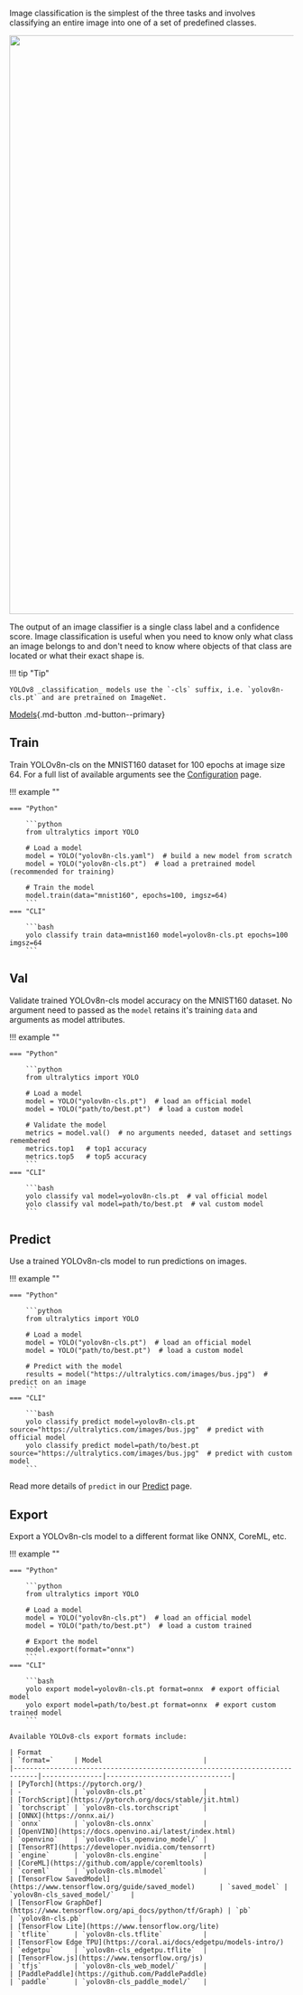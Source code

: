 Image classification is the simplest of the three tasks and involves classifying an entire image into one of a set of
predefined classes.

<img width="1024" src="https://user-images.githubusercontent.com/26833433/212094133-6bb8c21c-3d47-41df-a512-81c5931054ae.png">

The output of an image classifier is a single class label and a confidence score. Image
classification is useful when you need to know only what class an image belongs to and don't need to know where objects
of that class are located or what their exact shape is.

!!! tip "Tip"

    YOLOv8 _classification_ models use the `-cls` suffix, i.e. `yolov8n-cls.pt` and are pretrained on ImageNet.

[Models](https://github.com/ultralytics/ultralytics/tree/main/ultralytics/models/v8/cls){.md-button .md-button--primary}

## Train

Train YOLOv8n-cls on the MNIST160 dataset for 100 epochs at image size 64. For a full list of available arguments
see the [Configuration](../cfg.md) page.

!!! example ""

    === "Python"
    
        ```python
        from ultralytics import YOLO
        
        # Load a model
        model = YOLO("yolov8n-cls.yaml")  # build a new model from scratch
        model = YOLO("yolov8n-cls.pt")  # load a pretrained model (recommended for training)
        
        # Train the model
        model.train(data="mnist160", epochs=100, imgsz=64)
        ```
    === "CLI"
    
        ```bash
        yolo classify train data=mnist160 model=yolov8n-cls.pt epochs=100 imgsz=64
        ```

## Val

Validate trained YOLOv8n-cls model accuracy on the MNIST160 dataset. No argument need to passed as the `model` retains
it's training `data` and arguments as model attributes.

!!! example ""

    === "Python"
    
        ```python
        from ultralytics import YOLO
        
        # Load a model
        model = YOLO("yolov8n-cls.pt")  # load an official model
        model = YOLO("path/to/best.pt")  # load a custom model
        
        # Validate the model
        metrics = model.val()  # no arguments needed, dataset and settings remembered
        metrics.top1   # top1 accuracy
        metrics.top5   # top5 accuracy
        ```
    === "CLI"
    
        ```bash
        yolo classify val model=yolov8n-cls.pt  # val official model
        yolo classify val model=path/to/best.pt  # val custom model
        ```

## Predict

Use a trained YOLOv8n-cls model to run predictions on images.

!!! example ""

    === "Python"
    
        ```python
        from ultralytics import YOLO
        
        # Load a model
        model = YOLO("yolov8n-cls.pt")  # load an official model
        model = YOLO("path/to/best.pt")  # load a custom model
        
        # Predict with the model
        results = model("https://ultralytics.com/images/bus.jpg")  # predict on an image
        ```
    === "CLI"
    
        ```bash
        yolo classify predict model=yolov8n-cls.pt source="https://ultralytics.com/images/bus.jpg"  # predict with official model
        yolo classify predict model=path/to/best.pt source="https://ultralytics.com/images/bus.jpg"  # predict with custom model
        ```
Read more details of `predict` in our [Predict](https://docs.ultralytics.com/predict/) page.

## Export

Export a YOLOv8n-cls model to a different format like ONNX, CoreML, etc.

!!! example ""

    === "Python"
    
        ```python
        from ultralytics import YOLO
        
        # Load a model
        model = YOLO("yolov8n-cls.pt")  # load an official model
        model = YOLO("path/to/best.pt")  # load a custom trained
        
        # Export the model
        model.export(format="onnx")
        ```
    === "CLI"
    
        ```bash
        yolo export model=yolov8n-cls.pt format=onnx  # export official model
        yolo export model=path/to/best.pt format=onnx  # export custom trained model
        ```

    Available YOLOv8-cls export formats include:

    | Format                                                                     | `format=`     | Model                         |
    |----------------------------------------------------------------------------|---------------|-------------------------------|
    | [PyTorch](https://pytorch.org/)                                            | -             | `yolov8n-cls.pt`              |
    | [TorchScript](https://pytorch.org/docs/stable/jit.html)                    | `torchscript` | `yolov8n-cls.torchscript`     |
    | [ONNX](https://onnx.ai/)                                                   | `onnx`        | `yolov8n-cls.onnx`            |
    | [OpenVINO](https://docs.openvino.ai/latest/index.html)                     | `openvino`    | `yolov8n-cls_openvino_model/` |
    | [TensorRT](https://developer.nvidia.com/tensorrt)                          | `engine`      | `yolov8n-cls.engine`          |
    | [CoreML](https://github.com/apple/coremltools)                             | `coreml`      | `yolov8n-cls.mlmodel`         |
    | [TensorFlow SavedModel](https://www.tensorflow.org/guide/saved_model)      | `saved_model` | `yolov8n-cls_saved_model/`    |
    | [TensorFlow GraphDef](https://www.tensorflow.org/api_docs/python/tf/Graph) | `pb`          | `yolov8n-cls.pb`              |
    | [TensorFlow Lite](https://www.tensorflow.org/lite)                         | `tflite`      | `yolov8n-cls.tflite`          |
    | [TensorFlow Edge TPU](https://coral.ai/docs/edgetpu/models-intro/)         | `edgetpu`     | `yolov8n-cls_edgetpu.tflite`  |
    | [TensorFlow.js](https://www.tensorflow.org/js)                             | `tfjs`        | `yolov8n-cls_web_model/`      |
    | [PaddlePaddle](https://github.com/PaddlePaddle)                            | `paddle`      | `yolov8n-cls_paddle_model/`   |
    
